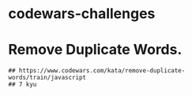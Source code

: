# codewars-challenges

# Remove Duplicate Words.

    ## https://www.codewars.com/kata/remove-duplicate-words/train/javascript
    ## 7 kyu

